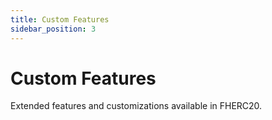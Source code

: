 ```yaml
---
title: Custom Features
sidebar_position: 3
---
```


# Custom Features

Extended features and customizations available in FHERC20. 